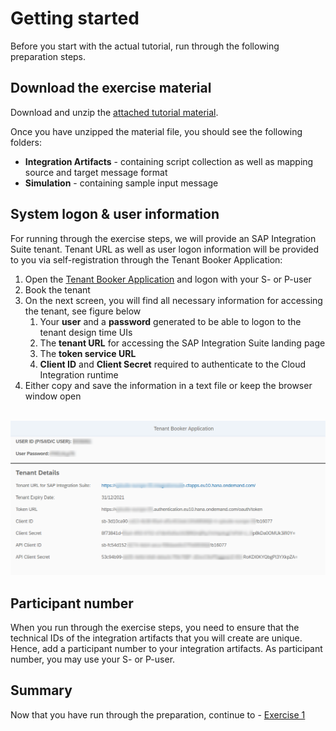 # Getting started

Before you start with the actual tutorial, run through the following preparation steps.

## Download the exercise material

Download and unzip the [attached tutorial material](/exercises/ex0/material/TutorialMaterial.zip).

Once you have unzipped the material file, you should see the following folders:
- **Integration Artifacts** - containing script collection as well as mapping source and target message format
- **Simulation** - containing sample input message

## System logon & user information

For running through the exercise steps, we will provide an SAP Integration Suite tenant. Tenant URL as well as user logon information will be provided to you via self-registration through the Tenant Booker Application:

1. Open the [Tenant Booker Application](https://techedtenantbookerapplication-ea8d400e6.dispatcher.eu2.hana.ondemand.com/index.html) and logon with your S- or P-user
2. Book the tenant
3. On the next screen, you will find all necessary information for accessing the tenant, see figure below
   1. Your **user** and a **password** generated to be able to logon to the tenant design time UIs
   2. The **tenant URL** for accessing the SAP Integration Suite landing page
   3. The **token service URL**
   4. **Client ID** and **Client Secret** required to authenticate to the Cloud Integration runtime
4. Either copy and save the information in a text file or keep the browser window open

<br>![Booker app](/exercises/ex0/images/IS_BookerApp.png)

## Participant number

When you run through the exercise steps, you need to ensure that the technical IDs of the integration artifacts that you will create are unique. Hence, add a participant number to your integration artifacts. As participant number, you may use your S- or P-user.

## Summary

Now that you have run through the preparation, continue to - [Exercise 1](../ex1/README.md)
